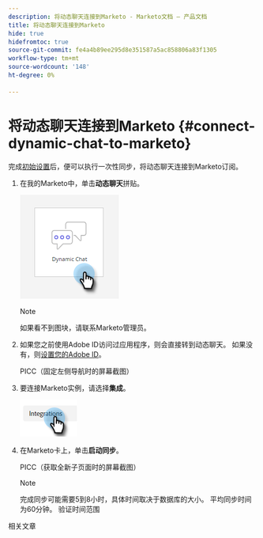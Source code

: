 ```yaml
---
description: 将动态聊天连接到Marketo - Marketo文档 — 产品文档
title: 将动态聊天连接到Marketo
hide: true
hidefromtoc: true
source-git-commit: fe4a4b89ee295d8e351587a5ac858806a83f1305
workflow-type: tm+mt
source-wordcount: '148'
ht-degree: 0%

---
```


# 将动态聊天连接到Marketo {#connect-dynamic-chat-to-marketo}

完成[初始设置](/help/marketo/product-docs/demand-generation/dynamic-chat/initial-setup.md)后，便可以执行一次性同步，将动态聊天连接到Marketo订阅。

1. 在我的Marketo中，单击&#x200B;**动态聊天**&#x200B;拼贴。

   ![](assets/connect-dynamic-chat-to-marketo-1.png)

   >[!NOTE]
   >
   >如果看不到图块，请联系Marketo管理员。

1. 如果您之前使用Adobe ID访问过应用程序，则会直接转到动态聊天。 如果没有，则[设置您的Adobe ID](https://helpx.adobe.com/manage-account/using/create-update-adobe-id.html)。

   PICC（固定左侧导航时的屏幕截图）

1. 要连接Marketo实例，请选择&#x200B;**集成**。

   ![](assets/connect-dynamic-chat-to-marketo-3.png)

1. 在Marketo卡上，单击&#x200B;**启动同步**。

   PICC（获取全新子页面时的屏幕截图）

   >[!NOTE]
   >
   >完成同步可能需要5到8小时，具体时间取决于数据库的大小。 平均同步时间为60分钟。 验证时间范围

相关文章
